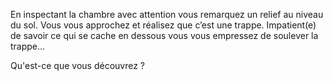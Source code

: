 En inspectant la chambre avec attention vous remarquez un relief au niveau du sol.
Vous vous approchez et réalisez que c’est une trappe.
Impatient(e) de savoir ce qui se cache en dessous vous vous empressez de soulever la trappe…

Qu'est-ce que vous découvrez ?
